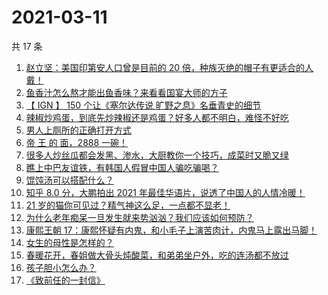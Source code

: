 # 2021-03-11

共 17 条

<!-- BEGIN ZHIHUVIDEO -->
<!-- 最后更新时间 Thu Mar 11 2021 05:08:11 GMT+0800 (China Standard Time) -->
1. [赵立坚：美国印第安人口曾是目前的 20 倍，种族灭绝的帽子有更适合的人戴！](https://www.zhihu.com/zvideo/1353034746524610560)
1. [鱼香汁怎么熬才能出鱼香味？来看看国宴大师的方子](https://www.zhihu.com/zvideo/1353010822831132673)
1. [【 IGN 】 150 个让《塞尔达传说 旷野之息》名垂青史的细节](https://www.zhihu.com/zvideo/1352927378948202496)
1. [辣椒炒鸡蛋，到底先炒辣椒还是鸡蛋？好多人都不明白，难怪不好吃](https://www.zhihu.com/zvideo/1352911351174520832)
1. [男人上厕所的正确打开方式](https://www.zhihu.com/zvideo/1353067962195095552)
1. [帝 王 的 面，2888 一碗！](https://www.zhihu.com/zvideo/1353010867102019584)
1. [很多人炒丝瓜都会发黑、渗水，大厨教你一个技巧，成菜时又脆又绿](https://www.zhihu.com/zvideo/1352733186410192896)
1. [瞧上中巴友谊铁，有韩国人假冒中国人骗吃骗喝？](https://www.zhihu.com/zvideo/1352999265740922880)
1. [馄饨汤可以搭配什么？](https://www.zhihu.com/zvideo/1353077714627330048)
1. [知乎 8.0 分，大鹏拍出 2021 年最佳华语片，说透了中国人的人情冷暖！](https://www.zhihu.com/zvideo/1352928608906797056)
1. [21 岁的猫你可见过？精气神这么足，一点都不显老！](https://www.zhihu.com/zvideo/1352983447628042241)
1. [为什么老年痴呆一旦发生就来势汹汹？我们应该如何预防？](https://www.zhihu.com/zvideo/1352928717145014273)
1. [康熙王朝 17：康熙怀疑有内鬼，和小毛子上演苦肉计，内鬼马上露出马脚！](https://www.zhihu.com/zvideo/1353041562574770176)
1. [女生的母性是怎样的？](https://www.zhihu.com/zvideo/1353065269129142274)
1. [春暖花开，春姐做大骨头炖酸菜，和弟弟坐户外，吃的连汤都不放过](https://www.zhihu.com/zvideo/1352918053840207872)
1. [孩子胆小怎么办？](https://www.zhihu.com/zvideo/1352680318982397953)
1. [《致前任的一封信》](https://www.zhihu.com/zvideo/1352621847650013185)
<!-- END ZHIHUVIDEO -->
